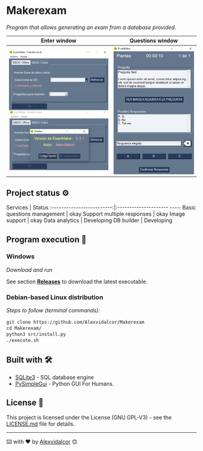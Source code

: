 # Makerexam

_Program that allows generating an exam from a database provided._


Enter window | Questions window
:-------------------------:|:-------------------------:
![Intro_Window](https://github.com/Alexvidalcor/ExamMaker/blob/master/input/ExamMaker-Intro.PNG?raw=true) | ![Question_Window](https://github.com/Alexvidalcor/ExamMaker/blob/master/input/ExamMaker-Question.png?raw=true)



## Project status ⚙️

Services | Status
:-------------------------:|:--------------------- ----:
Basic questions management | okay
Support multiple responses | okay
Image support | okay
Data analytics | Developing
DB builder | Developing


## Program execution 🚀

### Windows

_Download and run_

See section [**Releases**](https://github.com/Alexvidalcor/ExamMaker/releases) to download the latest executable.


### Debian-based Linux distribution

_Steps to follow (terminal commands):_

```
git clone https://github.com/Alexvidalcor/Makerexam
cd Makerexam/
python3 src/install.py
./execute.sh
```


## Built with 🛠️

* [SQLite3](https://www.sqlite.org/index.html) - SQL database engine
* [PySimpleGui](https://pysimplegui.readthedocs.io/en/latest/) - Python GUI For Humans.


## License 📄

This project is licensed under the License (GNU GPL-V3) - see the [LICENSE.md](LICENSE.md) file for details.


---
⌨️ with ❤️ by [Alexvidalcor](https://github.com/Alexvidalcor) 😊
